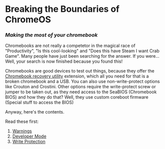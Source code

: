# Breaking the Boundaries of ChromeOS 
### _Making the most of your chromebook_
Chromebooks are not really a competetor in the magical race of "Productivity", "Is this cool-looking" and "Does this have Steam I want Crab Game". Many people have just been searching for the answer. If you were...    
Well, your search is now finished because you found this!

Chromebooks are good devices to test out things, because they offer the [Chromebook recovery utility](https://chrome.google.com/webstore/detail/chromebook-recovery-utili/pocpnlppkickgojjlmhdmidojbmbodfm?hl=en) extension, which all you need for that is a broken chromebook and a USB. You can also use non-write-protect options like Crouton and Crostini. Other options require the write-protect screw or jumper to be taken out, as they need access to the SeaBIOS (Chromebook BIOS) and how they do that? Well, they use custom coreboot firmware (Special stuff to access the BIOS)

Anyway, here's the contents.

Read these first:
1. [Warnings](warnings.md)
2. [Developer Mode](developer-mode.md)
3. [Write Protection](write-protection.md)
